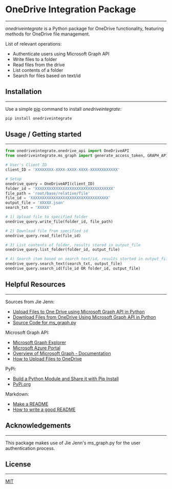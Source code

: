 # OneDrive Integration Package
___
_onedriveintegrate_ is a Python package for OneDrive functionality, featuring methods for OneDrive file management.

List of relevant operations:
* Authenticate users using Microsoft Graph API
* Write files to a folder
* Read files from the drive
* List contents of a folder
* Search for files based on text/id

## Installation
___
Use a simple [pip](https://pip.pypa.io/en/stable/) command to install _onedriveintegrate_: 
```bash
pip install onedriveintegrate
```

## Usage / Getting started
___
```python
from onedriveintegrate.onedrive_api import OneDriveAPI
from onedriveintegrate.ms_graph import generate_access_token, GRAPH_API_ENDPOINT

# User's Client ID
client_ID = 'XXXXXXXX-XXXX-XXXX-XXXX-XXXXXXXXXXXX'

# Setup 
onedrive_query = OneDriveAPI(client_ID)
folder_id = 'XXXXXXXXXXXXXXXXXXXXXXXXXXXXXXXXXX'
file_path = 'root/base/relative/file'
file_id = 'XXXXXXXXXXXXXXXXXXXXXXXXXXXXXXXXXX'
output_file = 'XXXXX.json'
search_txt = 'XXXXX'

# 1) Upload file to specified folder
onedrive_query.write_file(folder_id, file_path)

# 2) Download file from specified id
onedrive_query.read_file(file_id)

# 3) List contents of folder, results stored in output_file
onedrive_query.list_folder(folder_id, output_file)

# 4) Search item based on search text/id, results storted in output_file
onedrive_query.search_text(search_txt, output_file)
onedrive_query.search_id(file_id OR folder_id, output_file)
```

## Helpful Resources
___
Sources from Jie Jenn:
* [Upload Files to One Drive using Microsoft Graph API in Python](https://www.youtube.com/watch?v=Ok8O_QnrSBI)
* [Download Files from OneDrive Using Microsoft Graph API in Python](https://www.youtube.com/watch?v=w6YeOkikVFI)
* [Source Code for ms_graph.py](https://learndataanalysis.org/ms_graph-py-source-code/)

Microsoft Graph API:
* [Microsoft Graph Explorer](https://developer.microsoft.com/en-us/graph/graph-explorer)
* [Microsoft Azure Portal](https://azure.microsoft.com/en-us/get-started/azure-portal)
* [Overview of Microsoft Graph - Documentation](https://learn.microsoft.com/en-us/graph/overview?view=graph-rest-1.0)
* [How to Upload Files to OneDrive](https://learn.microsoft.com/en-us/training/modules/msgraph-access-file-data/4-upload-files-onedrive)

PyPi:
* [Build a Python Module and Share it with Pip Install](https://www.youtube.com/watch?v=FkmtmYFTlYE)
* [PyPi.org](https://pypi.org/)

Markdown:
* [Make a README](https://www.makeareadme.com/)
* [How to write a good README](https://dev.to/merlos/how-to-write-a-good-readme-bog)

## Acknowledgements
___
This package makes use of Jie Jenn's ms_graph.py for the user authentication process.

## License
___
[MIT](https://choosealicense.com/licenses/mit/)
